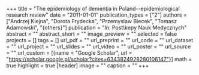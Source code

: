 +++
title = "The epidemiology of dementia in Poland--epidemiological research review"
date = "2011-01-01"
publication_types = ["2"]
authors = ["Andrzej Kiejna", "Dorota Frydecka", "Przemyslaw Biecek", "Tomasz Adamowski", "{others}"]
publication = "In: Post\\kepy Nauk Medycznych"
abstract = ""
abstract_short = ""
image_preview = ""
selected = false
projects = []
tags = []
url_pdf = ""
url_preprint = ""
url_code = ""
url_dataset = ""
url_project = ""
url_slides = ""
url_video = ""
url_poster = ""
url_source = ""
url_custom = [{name = "Google Scholar", url = "https://scholar.google.pl/scholar?cites=6343824928280106147"}]
math = true
highlight = true
[header]
image = ""
caption = ""
+++
